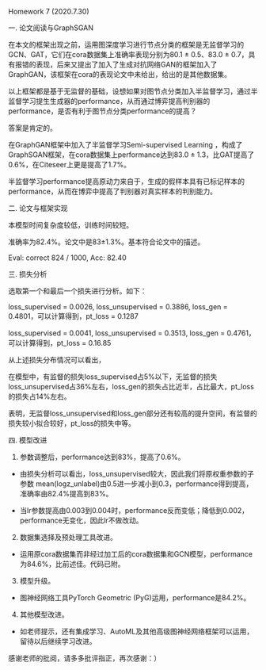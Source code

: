 Homework 7 (2020.7.30)

一. 论文阅读与GraphSGAN

在本文的框架出现之前，运用图深度学习进行节点分类的框架是无监督学习的GCN、GAT，它们在cora数据集上准确率表现分别为80.1 ± 0.5、83.0 ± 0.7，具有报错的表现，后来又提出了加入了生成对抗网络GAN的框架加入了GraphGAN，该框架在cora的表现论文中未给出，给出的是其他数据集。

以上框架都是基于无监督的基础，设想如果对图节点分类加入半监督学习，通过半监督学习提生生成器的performance，从而通过博弈提高判别器的performance，是否有利于图节点分类performance的提高？

答案是肯定的。

在GraphGAN框架中加入了半监督学习Semi-supervised Learning ，构成了GraphSGAN框架，在cora数据集上performance达到83.0 ± 1.3，比GAT提高了0.6%，在Citeseer上更是提高了1.7%。

半监督学习performance提高原动力来自于，生成的假样本具有已标记样本的performance，从而在博弈中提高了判别器对真实样本的判别能力。

二. 论文与框架实现

本模型时间复杂度较低，训练时间较短。

准确率为82.4%。论文中是83±1.3%。基本符合论文中的描述。

Eval: correct 824 / 1000, Acc: 82.40

三. 损失分析

选取第一个和最后一个损失进行分析。如下：

loss_supervised = 0.0026, loss_unsupervised = 0.3886, loss_gen = 0.4801，可以计算得到，pt_loss = 0.1287

loss_supervised = 0.0041, loss_unsupervised = 0.3513, loss_gen = 0.4761，可以计算得到，pt_loss = 0.16.85

从上述损失分布情况可以看出，

在模型中，有监督的损失loss_supervised占5%以下，无监督的损失loss_unsupervised占36%左右，loss_gen的损失占比近半，占比最大，pt_loss的损失占14%左右。

表明，无监督loss_unsupervised和loss_gen部分还有较高的提升空间，有监督的损失较小拟合较好，pt_loss的损失中等。

四. 模型改进

1. 参数调整后，performance达到83%，提高了0.6%。

*  由损失分析可以看出，loss_unsupervised较大，因此我们将原权重参数的子参数 mean(logz_unlabel)由0.5进一步减小到0.3，performance得到提高，准确率由82.4%提高到83%。

*  当lr参数提高由0.003到0.004时，performance反而变低；降低到0.002，performance无变化，因此lr不做改动。
   
2. 数据集选择及预处理工具改进。

*  运用原cora数据集而非经过加工后的cora数据集和GCN模型，performance为84.6%，比前述佳。代码已附。
     
3. 模型升级。

* 图神经网络工具PyTorch Geometric (PyG)运用，performance是84.2%。

4. 其他模型改进。

*  如老师提示，还有集成学习、AutoML及其他高级图神经网络框架可以运用，留待以后继续学习改进。

感谢老师的批阅，请多多批评指正，再次感谢：）


